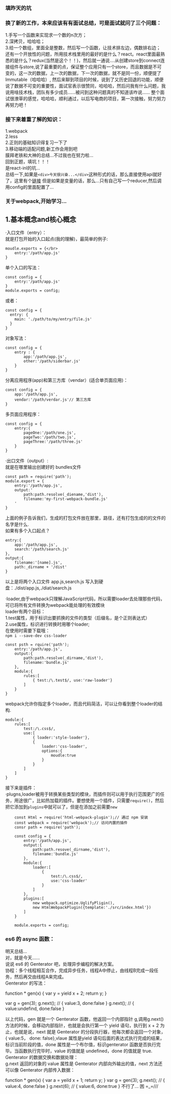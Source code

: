 ### 填昨天的坑
### 换了新的工作，本来应该有有面试总结，可是面试就问了三个问题：</br>
1.手写一个函数来实现求一个数的n次方；</br>
2.深拷贝，哈哈哈；</br>
3.给一个数组，里面全是整数，然后写一个函数，让技术排左边，偶数排右边；</br>
还有一个开放性的问题，所用技术栈里用的最好的是什么？react。react里面最熟悉的是什么？redux(当然是这个！！)，然后就一通说....从创建store到connect连接组件与store,说了最重要的点，保证整个应用只有一个store，而且数据是不可变的，这一次的数据，上一次的数据，下一次的数据，就不是同一份，顺便提了Immutable（哈哈哈）,
然后来聊到项目的时候，说到了又历史回退的功能，顺便说了数据不可变的重要性，面试官表示很赞同，哈哈哈，然后问我有什么问题，我说用啥技术栈，团队有多少成员......被问到这种问题真的不知道该咋说......
整个面试很潦草的感觉，哈哈哈，顺利通过，以后写电商的项目，第一次接触，努力努力再努力吧！</br>
### 接下来着重了解的知识：</br>
1.webpack</br>
2.less</br>
2.正则的基础知识得复习一下了</br>
3.移动端的适配问题,新工作会用到吧</br>
膜拜老铁和大神的总结...不过我也在努力啦...</br>
回到正题，填坑！！！</br>
是react-inl的坑...</br>
总结一下,如果是`<div>今天很兴奋...</div>`这种形式的话，那么直接使用api就好了，这里有个[链接](http://blog.csdn.net/function__/article/details/72778964)
但是如果是变量的话，那么...只有自己写一个reducer,然后调用config的里面配置了...
### 关于webpack,开始学习...
## 1.基本概念and核心概念</br>
·入口文件（entry）：</br>
就是打包开始的入口起点(我的理解)，最简单的例子:</br>

    moudle.exports = {</br>
        entry:'/path/app.js'
    }

单个入口的写法：</br>

    const config = {
        entry:'/path/app.js'
    }
    module.exports = config;

或者：<br/>

    const config = {
      entry: {
        main: './path/to/my/entry/file.js'
      }
    }
对象写法：</br>

    const config = {
        entry : {
            app:'/path/app.js',
            other:'/path/siderbar.js'
        }
    }

分离应用程序(app)和第三方库（vendar）(适合单页面应用)：</br>

    const config = {
        app:'/path/app.js',
        vendar:'/path/verdar.js'// 第三方库
    }
多页面应用程序：</br>

    const config = {
        entry:{
            pageOne:'/path/one.js',
            pageTwo:'/path/two.js',
            pageThree:'/path/three.js'
        }
    }


·出口文件（output）:<br/>
就是在哪里输出创建好的 bundles文件<br />

    const path = require('path');
    module.export = {
        entry:'/path/app.js',
        output:'
            path:path.resolve(_diename,'dist'),
            filename:'my-first-webpack-bundle.js'
        '
    }
上面的例子告诉我们，生成的打包文件放在那里，路径，还有打包生成的的文件的名字是什么.<br/>
如果有多个入口起点？<be/>

    entry:{
        app:'/path/app.js',
        search:'/path/search.js'
    },
    output:{
        filename:'[name].js',
        path:_dirname + '/dist'
    }

以上是将两个入口文件 app.js,search.js 写入到硬盘：./dist/app.js,./diat/search.js<br/>


·loader,由于webpack只理解JavaScript代码，所以需要loader去处理那些代码，可已将所有文件转换为webpack能处理的有效模块<br/>
loader有两个目标：<br/>
1.test属性，用于标识出要抓换的文件的类型（后缀名，是个正则表达式）<br/>
2.use属性，标识进行转换时用哪个loader;<br/>
在使用时需要下载哦：<br/>
`npm i --save-dev css-loader`<br/>

    const psth = rquire('path');
        entry:'/path/app.js',
        output:{
            path:path.resolve(_dirname,'dist'),
            filename:'bundle.js'
        },
        module:{
            rules:[
                { test:/\.test$/, use:'raw-loader'}
            ]
        }
    }

webpack允许你指定多个loader，而且代码简洁，可以让你看到整个loader的结构.<br/>

    module:{
        rules:[
            test:/\.css$/,
            use:[
                { loader:'style-loader'},
                {
                    loader:'css-loader',
                    options:{
                        moudle:true
                    }
                }
            ]
        ]
    }

接下来是插件：<br/>
·plugns,loader被用于转换某些类型的模块，而插件则可以用于执行范围更广的任务，用途很广，比如热加载的插件。要想使用一个插件，只需要`require()`，然后把它添加到`plugins`中就可以了，但是在添加之前需要`new`<br/>

        const Html = require('html-webpack-plugin');// 通过 npm 安装
        const webpack = require('webpack');// 访问内置的插件
        consr path = require('path');

        const config = {
            entry:'/path/app.js',
            output:{
                path:path.resove(_dirname,'dist'),
                filename:'bundle.js'
            },
            module:{
                loader:[
                    {
                        test:/\.css$/,
                        use:'css-loader'
                    }
                ]
            },
            plugins:[
                new webpack.optimize.UglifyPligin(),
                new HtmlWebpackPlugin({template:'./src/index.html'})
            ]
        }

        module.exports = config;

### es6 的 async 函数：
明天总结...<br/>
对，就是今天......<br/>
说说 es6 的 Genterator 吧，处理异步编程的解决方案。<br/>
协程：多个线程相互合作，完成异步任务，线程A中停止，由线程B完成一段任务，然后再交由线程A来完成。<br/>
Genterator 的写法：<br/>

function * gen(x) {
    var y = yield x + 2;
    return y;
}

var g = gen(3);
g.next(); // { value:3, done:false }
g.next(); // { value:undefind, done:false }

以上代码，gen 就是一个 Genterator 函数，他返回一个内部指针 g,调用g.next() 方法的时候，会移动内部指针，也就是会执行第一个 yield 语句，执行到 x + 2 为止，也就是说，next 就是 Genterator 的分段执行器，他每次都会返回一个对象，{ value:5， done: false},vlaue 属性是yield 语句后面的表达式执行完成的结果，标识当前阶段的值，done 属性是一个布尔值，标识genterator 函数是否执行完毕。当函数执行完毕时，value 的值就是 undefined，done 的值就是 true.<br/>
Genterator 的数据交换和数据处理：<br/>
g.next 返回的对象的 value 属性是 Genterator 内部向外输出的值，next 方法还可以像 Genterator 内部传入数据：<br/>

function * gen(x) {
    var a = yeild x + 1;
    return y;
}
var g = gen(3);
g.next(); // { value:4, done:false }
g.next(6); // { value:6, done:true }
不行了... 困 =_=///

